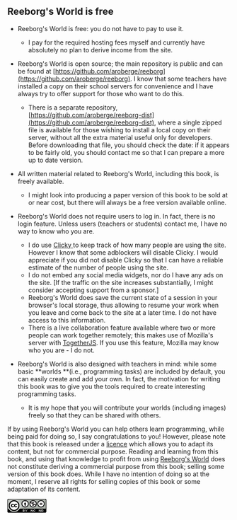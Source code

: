 ## Reeborg's World is free

* Reeborg's World is free: you do not have to pay to use it.
  * I pay for the required hosting fees myself and currently have absolutely no plan to derive income from the site.
* Reeborg's World is open source; the main repository is public and can be found at [https://github.com/aroberge/reeborg](https://github.com/aroberge/reeborg).  I know that some teachers have installed a copy on their school servers for convenience and I have always try to offer support for those who want to do this.
  * There is a separate repository, [https://github.com/aroberge/reeborg-dist](https://github.com/aroberge/reeborg-dist), where a single zipped file is available for those wishing to install a local copy on their server, without all the extra material useful only for developers. Before downloading that file, you should check the date: if it appears to be fairly old, you should contact me so that I can prepare a more up to date version.
* All written material related to Reeborg's World, including this book, is freely available.
  * I might look into producing a paper version of this book to be sold at or near cost, but there will always be a free version available online.
* Reeborg's World does not require users to log in.  In fact, there is no login feature.  Unless users \(teachers or students\) contact me, I have no way to know who you are.

  * I do use [Clicky ](https://clicky.com/)to keep track of how many people are using the site. However I know that some adblockers will disable Clicky. I would appreciate if you did not disable Clicky so that I can have a reliable estimate of the number of people using the site.
  * I do not embed any social media widgets, nor do I have any ads on the site. \[If the traffic on the site increases substantially, I might consider accepting support from a sponsor.\]
  * Reeborg's World does save the current state of a session in your browser's local storage, thus allowing to resume your work when you leave and come back to the site at a later time. I do not have access to this information.
  * There is a live collaboration feature available where two or more people can work together remotely; this makes use of Mozilla's server with [TogetherJS](https://togetherjs.com/). If you use this feature, Mozilla may know who you are - I do not.

* Reeborg's World is also designed with teachers in mind: while some basic **worlds **\(i.e., programming tasks\) are included by default, you can easily create and add your own. In fact, the motivation for writing this book was to give you the tools required to create interesting programming tasks.

  * It is my hope that you will contribute your worlds \(including images\) freely so that they can be shared with others.

If by using Reeborg's World you can help others learn programming, while being paid for doing so, I say congratulations to you!   However, please note that this book is released under a [licence](https://creativecommons.org/licenses/by-nc-sa/4.0/) which allows you to adapt its content, but not for commercial purpose.  Reading and learning from this book, and using that knowledge to profit from using [Reeborg's World](http://reeborg.ca/reeborg.html) does not constitute deriving a commercial purpose from this book; selling some version of this book does. While I have no intention of doing so at the moment, I reserve all rights for selling copies of this book or some adaptation of its content.

[![](/assets/cc-by-nc-sa.png)](https://creativecommons.org/licenses/by-nc-sa/4.0/)



